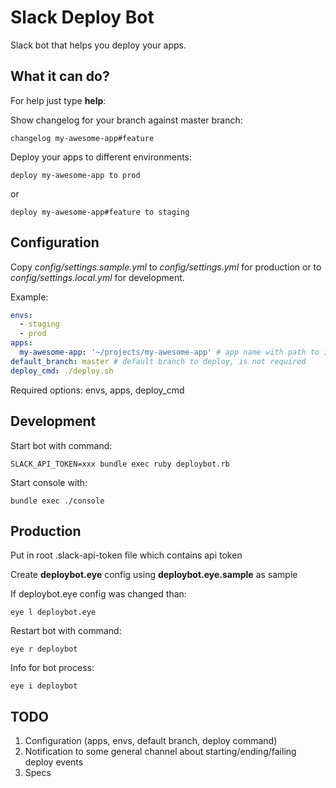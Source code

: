 # Slack Deploy Bot

Slack bot that helps you deploy your apps.

## What it can do?

For help just type **help**:

Show changelog for your branch against master branch:

    changelog my-awesome-app#feature

Deploy your apps to different environments:

    deploy my-awesome-app to prod

or

    deploy my-awesome-app#feature to staging

## Configuration

Copy *config/settings.sample.yml* to *config/settings.yml* for production or to *config/settings.local.yml* for
development.

Example:

```yaml
envs:
  - staging
  - prod
apps:
  my-awesome-app: '~/projects/my-awesome-app' # app name with path to it
default_branch: master # default branch to deploy, is not required
deploy_cmd: ./deploy.sh
```

Required options: envs, apps, deploy_cmd

## Development

Start bot with command:

    SLACK_API_TOKEN=xxx bundle exec ruby deploybot.rb

Start console with:

    bundle exec ./console

## Production

Put in root .slack-api-token file which contains api token

Create **deploybot.eye** config using **deploybot.eye.sample** as sample

If deploybot.eye config was changed than:

    eye l deploybot.eye

Restart bot with command:

    eye r deploybot

Info for bot process:

    eye i deploybot

## TODO

1. Configuration (apps, envs, default branch, deploy command)
2. Notification to some general channel about starting/ending/failing deploy events
3. Specs
